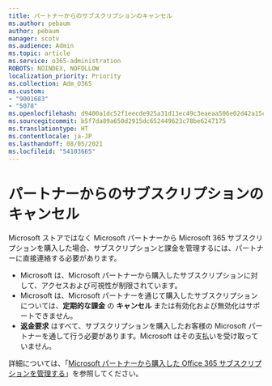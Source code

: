 ```yaml
---
title: パートナーからのサブスクリプションのキャンセル
ms.author: pebaum
author: pebaum
manager: scotv
ms.audience: Admin
ms.topic: article
ms.service: o365-administration
ROBOTS: NOINDEX, NOFOLLOW
localization_priority: Priority
ms.collection: Adm_O365
ms.custom:
- "9001683"
- "5078"
ms.openlocfilehash: d9400a1dc52f1eecde925a31d13ec49c3eaeaa506e02d42a15c643259609ea24
ms.sourcegitcommit: b5f7da89a650d2915dc652449623c78be6247175
ms.translationtype: HT
ms.contentlocale: ja-JP
ms.lasthandoff: 08/05/2021
ms.locfileid: "54103665"
---
```

# <a name="cancel-subscription-from-partner"></a>パートナーからのサブスクリプションのキャンセル

Microsoft ストアではなく Microsoft パートナーから Microsoft 365 サブスクリプションを購入した場合、サブスクリプションと課金を管理するには、パートナーに直接連絡する必要があります。

- Microsoft は、Microsoft パートナーから購入したサブスクリプションに対して、アクセスおよび可視性が制限されています。 
- Microsoft は、Microsoft パートナーを通じて購入したサブスクリプションについては、**定期的な課金** の **キャンセル** または有効化および無効化はサポートできません。 
- **返金要求** はすべて、サブスクリプションを購入したお客様の Microsoft パートナーを通して行う必要があります。Microsoft はその支払いを受け取っていません。 

詳細については、「[Microsoft パートナーから購入した Office 365 サブスクリプションを管理する](https://support.microsoft.com/help/4230739/microsoft-account-manage-office-365-subscription-from-third-party)」を参照してください。 
